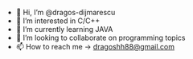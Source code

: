 - 👋 Hi, I’m @dragos-dijmarescu
- 👀 I’m interested in C/C++
- 🌱 I’m currently learning JAVA
- 💞️ I’m looking to collaborate on programming topics
- 📫 How to reach me -> dragoshh88@gmail.com

<!---
dragos-dijmarescu/dragos-dijmarescu is a ✨ special ✨ repository because its `README.md` (this file) appears on your GitHub profile.
You can click the Preview link to take a look at your changes.
--->
